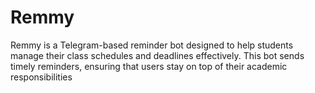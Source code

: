 # Remmy
Remmy is a Telegram-based reminder bot designed to help students manage their class schedules and deadlines effectively. This bot sends timely reminders, ensuring that users stay on top of their academic responsibilities
